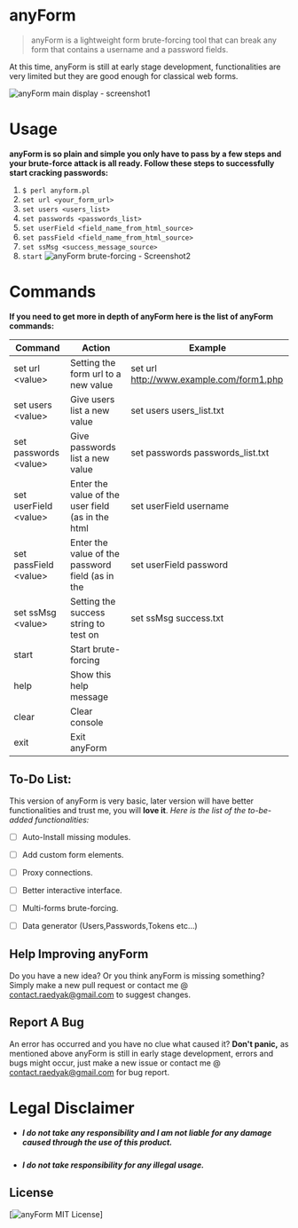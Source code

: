 

# anyForm

> anyForm is a lightweight form brute-forcing tool that can break any form that contains a username and a password fields.

At this time, anyForm is still at early stage development, functionalities are very limited but they are good enough for classical web forms.

![anyForm main display - screenshot1](https://preview.ibb.co/d5KLwp/anyform_main_display.png)

# Usage
**anyForm is so plain and simple you only have to pass by a few steps and your brute-force attack is all ready.
Follow these steps to successfully start cracking passwords:**
 1. `$ perl anyform.pl `
 2. `set url <your_form_url>`
 3. `set users <users_list>`
 4. `set passwords <passwords_list>`
 5. `set userField <field_name_from_html_source>`
 6. `set passField <field_name_from_html_source>`
 7. `set ssMsg <success_message_source>`
 8. `start`
![anyForm brute-forcing - Screenshot2](https://image.ibb.co/b4Bpp9/Screenshot_from_2018_09_24_03_34_56.png)

# Commands
**If you need to get more in depth of anyForm here is the list of anyForm commands:**

| Command | Action | Example
|----|----|----|
| set url \<value> | Setting the form url to a new value| set url http://www.example.com/form1.php |
| set users \<value>|  Give users list a new value | set users users_list.txt
|set passwords \<value> | Give passwords list a new value | set passwords passwords_list.txt
| set userField \<value> | Enter the value of the user field (as in the html |set userField username
| set passField \<value> | Enter the value of the password field (as in the |set userField password
|set ssMsg \<value>     | Setting the success string to test on             | set ssMsg success.txt
| start                 | Start brute-forcing                                
| help                  | Show this help message                                                           
|clear|Clear console
|exit| Exit anyForm

## To-Do List:
This version of anyForm is very basic, later version will have better functionalities and trust me, you will **love it**.
*Here is the list of the to-be-added functionalities:*
 - [ ] Auto-Install missing modules.
 - [ ] Add custom form elements.
 - [ ] Proxy connections.
 - [ ] Better interactive interface.
 - [ ] Multi-forms brute-forcing.
 - [ ] Data generator (Users,Passwords,Tokens etc...)
 

## Help Improving anyForm

 Do you have a new idea? Or you think anyForm is missing something? Simply make a new pull request or contact me @ contact.raedyak@gmail.com to suggest changes.

## Report A Bug
An error has occurred and you have no clue what caused it? **Don't panic,** as mentioned above anyForm is still in early stage development, errors and bugs might occur, just make a new issue or contact me @ contact.raedyak@gmail.com for bug report.
# Legal Disclaimer

-   ##### [](https://github.com/yak0d3/dDumper#i-do-not-take-any-responsibility-and-i-am-not-liable-for-any-damage-caused-through-the-use-of-this-product)I do not take any responsibility and I am not liable for any damage caused through the use of this product.
    
-   ##### [](https://github.com/yak0d3/dDumper#i-do-not-take-responsibility-for-any-illegal-usage)I do not take responsibility for any illegal usage.
## License

[![anyForm MIT License](https://image.ibb.co/hWqzp9/license.png)]

